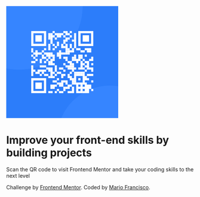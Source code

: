 <html lang="en">
<head>
  <meta charset="UTF-8">
  <meta name="viewport" content="width=device-width, initial-scale=1.0"> <!-- displays site properly based on user's device -->
  <link rel="stylesheet" href="./assets/css/style.css">
  <link rel="icon" type="image/png" sizes="32x32" href="../assets/images/favicon-32x32.png">
  <link rel="preconnect" href="https://fonts.googleapis.com">
  <link rel="preconnect" href="https://fonts.gstatic.com" crossorigin>
 <link href="https://fonts.googleapis.com/css2?family=Outfit&display=swap" rel="stylesheet">

</head>
<body>
  <div class="card">
    <img src="../assets/images/image-qr-code.png" width=300 height=300>
    <h1>Improve your front-end skills by building projects</h1>
    <p>Scan the QR code to visit Frontend Mentor and take your coding skills to the next level</p>
  </div>
  <footer>
   <div class="attribution">
    Challenge by <a href="https://www.frontendmentor.io?ref=challenge" target="_blank">Frontend Mentor</a>. 
    Coded by <a href="https://github.com/happymalyo">Mario Francisco</a>.
   </div>
  </footer>
</body>
</html>
